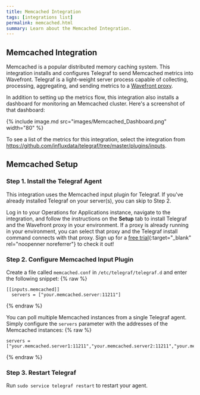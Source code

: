 ```yaml
---
title: Memcached Integration
tags: [integrations list]
permalink: memcached.html
summary: Learn about the Memcached Integration.
---
```

## Memcached Integration

Memcached is a popular distributed memory caching system. This integration installs and configures Telegraf to send Memcached metrics into Wavefront. Telegraf is a light-weight server process capable of collecting, processing, aggregating, and sending metrics to a [Wavefront proxy](https://docs.wavefront.com/proxies.html).

In addition to setting up the metrics flow, this integration also installs a dashboard for monitoring an Memcached cluster.  Here's a screenshot of that dashboard:

{% include image.md src="images/Memcached_Dashboard.png" width="80" %}


To see a list of the metrics for this integration, select the integration from <https://github.com/influxdata/telegraf/tree/master/plugins/inputs>.
## Memcached Setup



### Step 1. Install the Telegraf Agent

This integration uses the Memcached input plugin for Telegraf. If you've already installed Telegraf on your server(s), you can skip to Step 2.

Log in to your Operations for Applications instance, navigate to the integration, and follow the instructions on the **Setup** tab to install Telegraf and the Wavefront proxy in your environment. If a proxy is already running in your environment, you can select that proxy and the Telegraf install command connects with that proxy. Sign up for a [free trial](https://tanzu.vmware.com/observability-trial){:target="_blank" rel="noopenner noreferrer"} to check it out!

### Step 2. Configure Memcached Input Plugin

Create a file called `memcached.conf` in `/etc/telegraf/telegraf.d` and enter the following snippet:
{% raw %}
```
[[inputs.memcached]]
  servers = ["your.memcached.server:11211"]
```
{% endraw %}

You can poll multiple Memcached instances from a single Telegraf agent. Simply configure the `servers` parameter with the addresses of the Memcached instances:
{% raw %}
```
servers = ["your.memcached.server1:11211","your.memcached.server2:11211","your.memcached.server3:11211"]
```
{% endraw %}

### Step 3. Restart Telegraf

Run `sudo service telegraf restart` to restart your agent.




